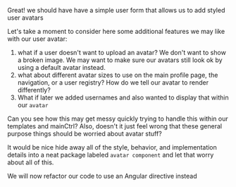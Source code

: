 Great! we should have have a simple user form that allows us to add styled user avatars

Let's take a moment to consider here some additional features we may like with our user avatar:
1. what if a user doesn't want to upload an avatar? We don't want to show a broken image. We may want to make sure our avatars still look ok by using a default avatar instead.
2. what about different avatar sizes to use on the main profile page, the navigation, or a user registry? How do we tell our avatar to render differently?
3. What if later we added usernames and also wanted to display that within our `avatar`

Can you see how this may get messy quickly trying to handle this within our templates and mainCtrl? Also, doesn't it just feel wrong that these general purpose things should be worried about avatar stuff?

It would be nice hide away all of the style, behavior, and implementation details into a neat package labeled `avatar component` and let that worry about all of this.

We will now refactor our code to use an Angular directive instead